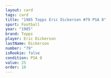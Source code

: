 ```yaml
---
layout: card
tags: card
title: "1985 Topps Eric Dickerson #79 PSA 8"
sport: Football
year: "1985"
brand: Topps
player: Eric Dickerson
lastName: Dickerson
number: "79"
isRookie: false
condition: PSA 8
value: 25
order: 10
---
```

